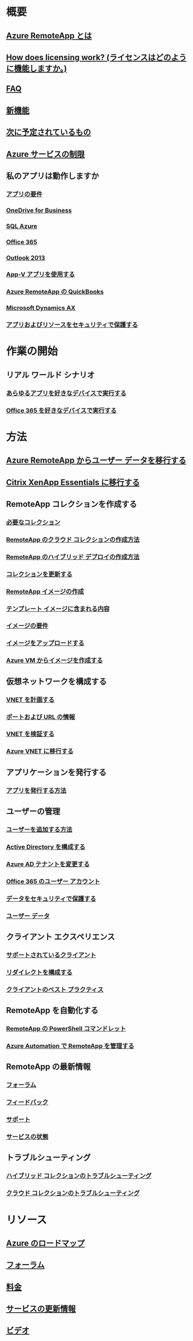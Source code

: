 

# 概要


## [Azure RemoteApp とは](remoteapp-whatis.md)


## [How does licensing work? (ライセンスはどのように機能しますか。)](remoteapp-licensing.md)


## [FAQ](remoteapp-faq.md)


## [新機能](remoteapp-whatsnew.md)


## [次に予定されているもの](remoteapp-roadmap.md)


## [Azure サービスの制限](../azure-subscription-service-limits.md)


## 私のアプリは動作しますか


### [アプリの要件](remoteapp-appreqs.md)


### [OneDrive for Business](remoteapp-onedrive.md)


### [SQL Azure](remoteapp-sql.md)


### [Office 365](remoteapp-o365.md)


### [Outlook 2013](remoteapp-outlook.md)


### [App-V アプリを使用する](remoteapp-appv.md)


### [Azure RemoteApp の QuickBooks](remoteapp-quickbooks.md)


### [Microsoft Dynamics AX](https://mbs.microsoft.com/customersource/global/ax/learning/documentation/msdax2012r3azremappprg)


### [アプリおよびリソースをセキュリティで保護する](remoteapp-secure.md)




# 作業の開始


## リアル ワールド シナリオ


### [あらゆるアプリを好きなデバイスで実行する](remoteapp-anyapp.md)


### [Office 365 を好きなデバイスで実行する](remoteapp-tutorial-o365anywhere.md)



# 方法



## [Azure RemoteApp からユーザー データを移行する](remoteapp-migrate.md)


## [Citrix XenApp Essentials に移行する](remoteapp-migrate-citrix.md)


## RemoteApp コレクションを作成する


### [必要なコレクション](remoteapp-collections.md)


### [RemoteApp のクラウド コレクションの作成方法](remoteapp-create-cloud-deployment.md)


### [RemoteApp のハイブリッド デプロイの作成方法](remoteapp-create-hybrid-deployment.md)


### [コレクションを更新する](remoteapp-update.md)


### [RemoteApp イメージの作成](remoteapp-imageoptions.md)


### [テンプレート イメージに含まれる内容](remoteapp-images.md)


### [イメージの要件](remoteapp-imagereqs.md)


### [イメージをアップロードする](remoteapp-uploadimage.md)


### [Azure VM からイメージを作成する](remoteapp-image-on-azurevm.md)


## 仮想ネットワークを構成する


### [VNET を計画する](remoteapp-planvnet.md)


### [ポートおよび URL の情報](remoteapp-ports.md)


### [VNET を検証する](remoteapp-vnet.md)


### [Azure VNET に移行する](remoteapp-migratevnet.md)


## アプリケーションを発行する


### [アプリを発行する方法](remoteapp-publish.md)


## ユーザーの管理


### [ユーザーを追加する方法](remoteapp-user.md)


### [Active Directory を構成する](remoteapp-ad.md)


### [Azure AD テナントを変更する](remoteapp-changetenant.md)


### [Office 365 のユーザー アカウント](remoteapp-o365user.md)


### [データをセキュリティで保護する](remoteapp-secureaccess.md)


### [ユーザー データ](remoteapp-upd.md)


## クライアント エクスペリエンス


### [サポートされているクライアント](remoteapp-clients.md)


### [リダイレクトを構成する](remoteapp-redirection.md)


### [クライアントのベスト プラクティス](remoteapp-clientbestpractices.md)


## RemoteApp を自動化する


### [RemoteApp の PowerShell コマンドレット](remoteapp-tutorial-arawithpowershell.md)


### [Azure Automation で RemoteApp を管理する](automation-manage-remote-app.md)


## RemoteApp の最新情報


### [フォーラム](http://feedback.azure.com/forums/247748-azure-remoteapp)


### [フィードバック](http://feedback.azure.com/forums/247748-azure-remoteapp)


### [サポート](https://azure.microsoft.com/support/plans/)


### [サービスの状態](https://azure.microsoft.com/status/)


## トラブルシューティング


### [ハイブリッド コレクションのトラブルシューティング](remoteapp-hybridtrouble.md)


### [クラウド コレクションのトラブルシューティング](remoteapp-cloudtrouble.md)



# リソース


## [Azure のロードマップ](https://azure.microsoft.com/roadmap/)


## [フォーラム](https://social.msdn.microsoft.com/Forums/home?forum=AzureRemoteApp)


## [料金](https://azure.microsoft.com/pricing/details/remoteapp/)


## [サービスの更新情報](https://azure.microsoft.com/updates/?product=remoteapp)


## [ビデオ](https://azure.microsoft.com/documentation/videos/index/?services=remoteapp)
